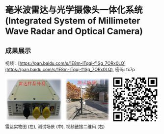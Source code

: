 
# 毫米波雷达与光学摄像头一体化系统(Integrated System of Millimeter Wave Radar and Optical Camera)



## 成果展示


视频：[https://pan.baidu.com/s/1E8m-lTqqi-f1Sg_7ORx0LQ](https://pan.baidu.com/s/1E8m-lTqqi-f1Sg_7ORx0LQ), 密码: tx7p

![雷达实物图 (左), 测试场景 (中), 视频链接二维码 (右)](./Radar24Camera.png  "雷达实物图 (左), 测试场景 (中), 视频链接 (右)")
雷达实物图 (左), 测试场景 (中), 视频链接二维码 (右)



